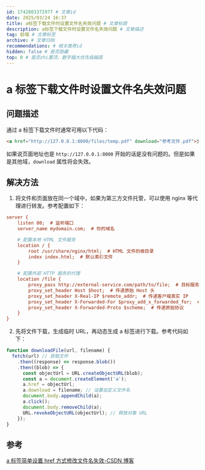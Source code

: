```yaml
---
id: 1742803372977 # 文章id
date: 2025/03/24 16:37
title: a标签下载文件时设置文件名失效问题 # 文章标题
description: a标签下载文件时设置文件名失效问题 # 文章描述
tag: 前端 # 文章标签
archive: # 文章归档
recommendations: # 相关推荐id
hidden: false # 是否隐藏
top: 0 # 是否zhi置顶，数字越大优先级越高
---
```


# a 标签下载文件时设置文件名失效问题

## 问题描述

通过 a 标签下载文件时通常可用以下代码：

```html
<a href="http://127.0.0.1:8000/files/temp.pdf" download="参考文件.pdf">文件下载</a>
```

如果说页面地址也是 `http://127.0.0.1:8000` 开始的话是没有问题的。但是如果是其他域，`download` 属性将会失效。

## 解决方法

1. 将文件和页面放在同一个域中，如果为第三方文件托管，可以使用 nginx 等代理进行转发。参考配置如下：

```ini title=nginx.conf
server {
    listen 80;  # 监听端口
    server_name mydomain.com;  # 你的域名

    # 配置本地 HTML 文件服务
    location / {
        root /usr/share/nginx/html;  # HTML 文件的根目录
        index index.html;  # 默认索引文件
    }

    # 配置外部 HTTP 服务的代理
    location /file {
        proxy_pass http://external-service.com/path/to/file;  # 目标服务地址
        proxy_set_header Host $host;  # 传递原始 Host 头
        proxy_set_header X-Real-IP $remote_addr;  # 传递客户端真实 IP
        proxy_set_header X-Forwarded-For $proxy_add_x_forwarded_for;  # 传递客户端真实 IP
        proxy_set_header X-Forwarded-Proto $scheme;  # 传递原始协议
    }
}
```

2. 先将文件下载，生成临时 URL，再动态生成 a 标签进行下载。参考代码如下：

```js
function downloadFile(url, filename) {
  fetch(url) // 获取文件
    .then((response) => response.blob())
    .then((blob) => {
      const objectUrl = URL.createObjectURL(blob);
      const a = document.createElement('a');
      a.href = objectUrl;
      a.download = filename; // 设置自定义文件名
      document.body.appendChild(a);
      a.click();
      document.body.removeChild(a);
      URL.revokeObjectURL(objectUrl); // 释放对象 URL
    });
}
```

## 参考

[a 标签简单设置 href 方式修改文件名失效-CSDN 博客](https://blog.csdn.net/sinat_36728518/article/details/123525637)
